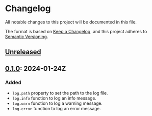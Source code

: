# Changelog

All notable changes to this project will be documented in this file.

The format is based on [Keep a Changelog](https://keepachangelog.com/en/1.1.0/),
and this project adheres to [Semantic Versioning](https://semver.org/spec/v2.0.0.html).

## [Unreleased]

## [0.1.0]: 2024-01-24Z

### Added

- `log.path` property to set the path to the log file.
- `log.info` function to log an info message.
- `log.warn` function to log a warning message.
- `log.error` function to log an error message.

[unreleased]: https://github.com/gimjb/log/compare/latest...HEAD
[0.1.0]: https://github.com/gimjb/log/compare/v0.0.0...v0.1.0

